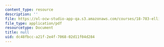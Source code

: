 ```yaml
---
content_type: resource
description: ''
file: https://ol-ocw-studio-app-qa.s3.amazonaws.com/courses/18-783-elliptic-curves-spring-2019/dc48fbcca21f2e4f706802d11f04d284_MIT18_783S19_lec2.pdf
file_type: application/pdf
resourcetype: Document
title: null
uid: dc48fbcc-a21f-2e4f-7068-02d11f04d284
---
```


